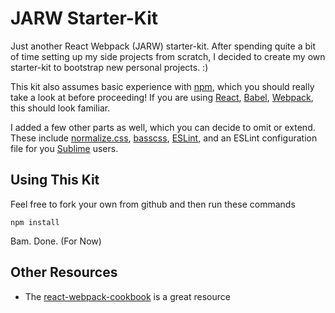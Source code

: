 # JARW Starter-Kit

Just another React Webpack (JARW) starter-kit. After spending quite a bit of time setting up my side projects from scratch, I decided to create my own starter-kit to bootstrap new personal projects. :)

This kit also assumes basic experience with [npm](https://www.npmjs.com/), which you should really take a look at before proceeding! If you are using [React](http://facebook.github.io/react/), [Babel](https://babeljs.io/), [Webpack](https://github.com/webpack/webpack), this should look familiar. 

I added a few other parts as well, which you can decide to omit or extend. These include [normalize.css](http://necolas.github.io/normalize.css/), [basscss](http://www.basscss.com), [ESLint](https://www.npmjs.com/package/eslint-config-airbnb), and an ESLint configuration file for you [Sublime](http://www.sublimetext.com/) users.


## Using This Kit

Feel free to fork your own from github and then run these commands

    npm install

Bam. Done. (For Now)

## Other Resources

- The [react-webpack-cookbook](https://github.com/christianalfoni/react-webpack-cookbook) is a great resource
